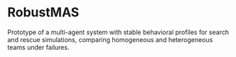 # RobustMAS
Prototype of a multi-agent system with stable behavioral profiles for search and rescue simulations, comparing homogeneous and heterogeneous teams under failures.

